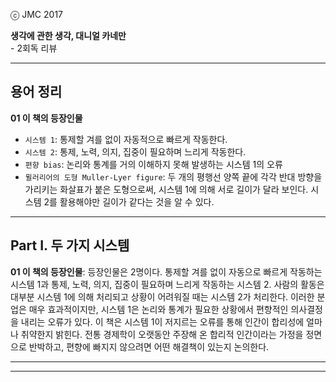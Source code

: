 

ⓒ JMC 2017

**생각에 관한 생각, 대니얼 카네만**  
\- 2회독 리뷰

---

## 용어 정리

**01 이 책의 등장인물**

+ `시스템 1`: 통제할 겨를 없이 자동적으로 빠르게 작동한다.
+ `시스템 2`: 통제, 노력, 의지, 집중이 필요하며 느리게 작동한다.
+ `편향 bias`: 논리와 통계를 거의 이해하지 못해 발생하는 시스템 1의 오류
+ `뮐러리어의 도형 Muller-Lyer figure`: 두 개의 평행선 양쪽 끝에 각각 반대 방향을 가리키는 화살표가 붙은 도형으로써, 시스템 1에 의해 서로 길이가 달라 보인다. 시스템 2를 활용해야만 길이가 같다는 것을 알 수 있다.

---

## Part I. 두 가지 시스템

**01 이 책의 등장인물**:
등장인물은 2명이다.
통제할 겨를 없이 자동으로 빠르게 작동하는 시스템 1과 통제, 노력, 의지, 집중이 필요하며 느리게 작동하는 시스템 2.
사람의 활동은 대부분 시스템 1에 의해 처리되고 상황이 어려워질 때는 시스템 2가 처리한다.
이러한 분업은 매우 효과적이지만, 시스템 1은 논리와 통계가 필요한 상황에서 편향적인 의사결정을 내리는 오류가 있다.
이 책은 시스템 1이 저지르는 오류를 통해 인간이 합리성에 얼마나 취약한지 밝힌다.
전통 경제학이 오랫동안 주장해 온 합리적 인간이라는 가정을 정면으로 반박하고, 편향에 빠지지 않으려면 어떤 해결책이 있는지 논의한다.




---

---
